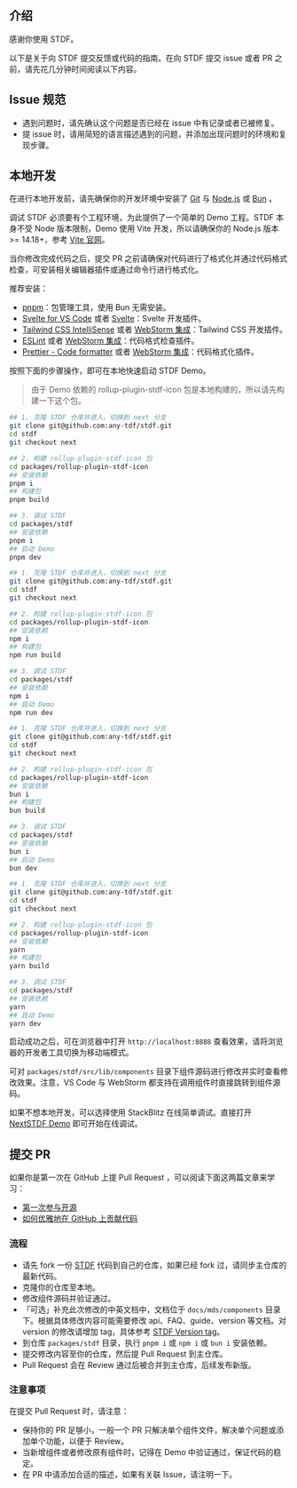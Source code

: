 ## 介绍

感谢你使用 STDF。

以下是关于向 STDF 提交反馈或代码的指南。在向 STDF 提交 issue 或者 PR 之前，请先花几分钟时间阅读以下内容。

## Issue 规范

- 遇到问题时，请先确认这个问题是否已经在 issue 中有记录或者已被修复。
- 提 issue 时，请用简短的语言描述遇到的问题，并添加出现问题时的环境和复现步骤。

## 本地开发

在进行本地开发前，请先确保你的开发环境中安装了 [Git](https://git-scm.com) 与 [Node.js](https://nodejs.org/zh-cn) 或 [Bun](https://bun.sh) 。

调试 STDF 必须要有个工程环境，为此提供了一个简单的 Demo 工程。STDF 本身不受 Node 版本限制，Demo 使用 Vite 开发，所以请确保你的 Node.js 版本 >= 14.18+，参考 [Vite 官网](https://cn.vitejs.dev/guide/#scaffolding-your-first-vite-project)。

当你修改完成代码之后，提交 PR 之前请确保对代码进行了格式化并通过代码格式检查，可安装相关编辑器插件或通过命令行进行格式化。

推荐安装：

- [pnpm](https://pnpm.io/zh)：包管理工具，使用 Bun 无需安装。
- [Svelte for VS Code](https://marketplace.visualstudio.com/items?itemName=svelte.svelte-vscode) 或者 [Svelte](https://plugins.jetbrains.com/plugin/12375-svelte)：Svelte 开发插件。
- [Tailwind CSS IntelliSense](https://marketplace.visualstudio.com/items?itemName=bradlc.vscode-tailwindcss) 或者 [WebStorm 集成](https://www.jetbrains.com/help/webstorm/tailwind-css.html)：Tailwind CSS 开发插件。
- [ESLint](https://marketplace.visualstudio.com/items?itemName=dbaeumer.vscode-eslint) 或者 [WebStorm 集成](https://www.jetbrains.com/help/webstorm/eslint.html)：代码格式检查插件。
- [Prettier - Code formatter](https://marketplace.visualstudio.com/items?itemName=esbenp.prettier-vscode) 或者 [WebStorm 集成](https://www.jetbrains.com/help/webstorm/prettier.html)：代码格式化插件。

按照下面的步骤操作，即可在本地快速启动 STDF Demo。
<!-- main -> next -->
> 由于 Demo 依赖的 rollup-plugin-stdf-icon 包是本地构建的，所以请先构建一下这个包。

<!-- :::code-groups -->
<!-- pnpm -->
```sh
## 1. 克隆 STDF 仓库并进入，切换到 next 分支
git clone git@github.com:any-tdf/stdf.git
cd stdf
git checkout next

## 2. 构建 rollup-plugin-stdf-icon 包
cd packages/rollup-plugin-stdf-icon
## 安装依赖
pnpm i
## 构建包
pnpm build

## 3. 调试 STDF
cd packages/stdf
## 安装依赖
pnpm i
## 启动 Demo
pnpm dev
```
<!-- :: -->
<!-- npm -->
```sh
## 1. 克隆 STDF 仓库并进入，切换到 next 分支
git clone git@github.com:any-tdf/stdf.git
cd stdf
git checkout next

## 2. 构建 rollup-plugin-stdf-icon 包
cd packages/rollup-plugin-stdf-icon
## 安装依赖
npm i
## 构建包
npm run build

## 3. 调试 STDF
cd packages/stdf
## 安装依赖
npm i
## 启动 Demo
npm run dev
```
<!-- :: -->
<!-- bun -->
```sh
## 1. 克隆 STDF 仓库并进入，切换到 next 分支
git clone git@github.com:any-tdf/stdf.git
cd stdf
git checkout next

## 2. 构建 rollup-plugin-stdf-icon 包
cd packages/rollup-plugin-stdf-icon
## 安装依赖
bun i
## 构建包
bun build

## 3. 调试 STDF
cd packages/stdf
## 安装依赖
bun i
## 启动 Demo
bun dev
```
<!-- :: -->
<!-- yarn -->
```sh
## 1. 克隆 STDF 仓库并进入，切换到 next 分支
git clone git@github.com:any-tdf/stdf.git
cd stdf
git checkout next

## 2. 构建 rollup-plugin-stdf-icon 包
cd packages/rollup-plugin-stdf-icon
## 安装依赖
yarn
## 构建包
yarn build

## 3. 调试 STDF
cd packages/stdf
## 安装依赖
yarn
## 启动 Demo
yarn dev
```
<!-- ::: -->

启动成功之后，可在浏览器中打开 `http://localhost:8888` 查看效果，请将浏览器的开发者工具切换为移动端模式。

可对 `packages/stdf/src/lib/components` 目录下组件源码进行修改并实时查看修改效果。注意，VS Code 与 WebStorm 都支持在调用组件时直接跳转到组件源码。

如果不想本地开发，可以选择使用 StackBlitz 在线简单调试。直接打开 [NextSTDF Demo](https://stackblitz.com/github/any-tdf/next-demo-stdf) 即可开始在线调试。

## 提交 PR

如果你是第一次在 GitHub 上提 Pull Request ，可以阅读下面这两篇文章来学习：

- [第一次参与开源](https://github.com/firstcontributions/first-contributions/blob/main/translations/README.zh-cn.md)
- [如何优雅地在 GitHub 上贡献代码](https://segmentfault.com/a/1190000000736629)

### 流程

- 请先 fork 一份 [STDF](https://github.com/any-tdf/stdf) 代码到自己的仓库，如果已经 fork 过，请同步主仓库的最新代码。
- 克隆你的仓库至本地。
- 修改组件源码并验证通过。
- 「可选」补充此次修改的中英文档中，文档位于 `docs/mds/components` 目录下。根据具体修改内容可能需要修改 api、FAQ、guide、version 等文档。对 version 的修改请增加 tag，具体参考 [STDF Version tag](https://github.com/any-tdf/stdf/blob/next/docs/mds/components/button/version.md?plain=1)。
- 到仓库 `packages/stdf` 目录，执行 `pnpm i` 或 `npm i` 或 `bun i` 安装依赖。
- 提交修改内容至你的仓库，然后提 Pull Request 到主仓库。
- Pull Request 会在 Review 通过后被合并到主仓库，后续发布新版。

### 注意事项

在提交 Pull Request 时，请注意：

- 保持你的 PR 足够小，一般一个 PR 只解决单个组件文件，解决单个问题或添加单个功能，以便于 Review。
- 当新增组件或者修改原有组件时，记得在 Demo 中验证通过，保证代码的稳定。
- 在 PR 中请添加合适的描述，如果有关联 Issue，请注明一下。
